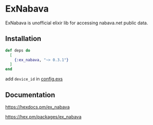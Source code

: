 # ExNabava

ExNabava is unofficial elixir lib for accessing nabava.net public data.

## Installation

```elixir
def deps do
  [
    {:ex_nabava, "~> 0.3.1"}
  ]
end
```

add `device_id` in [config.exs](config/config.exs)

## Documentation

<https://hexdocs.pm/ex_nabava>

<https://hex.pm/packages/ex_nabava>
